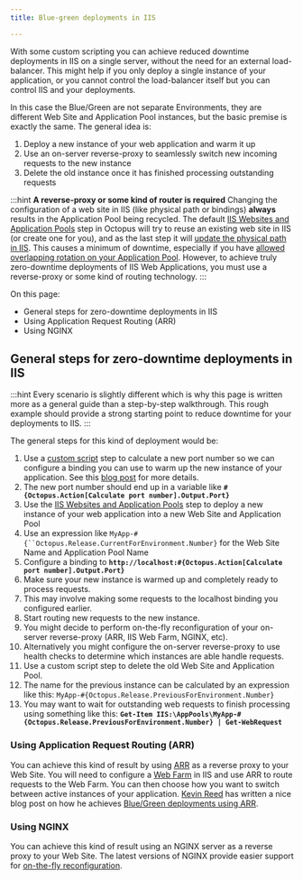 ```yaml
---
title: Blue-green deployments in IIS

---
```



With some custom scripting you can achieve reduced downtime deployments in IIS on a single server, without the need for an external load-balancer. This might help if you only deploy a single instance of your application, or you cannot control the load-balancer itself but you can control IIS and your deployments.


In this case the Blue/Green are not separate Environments, they are different Web Site and Application Pool instances, but the basic premise is exactly the same. The general idea is:

1. Deploy a new instance of your web application and warm it up
2. Use an on-server reverse-proxy to seamlessly switch new incoming requests to the new instance
3. Delete the old instance once it has finished processing outstanding requests


:::hint
**A reverse-proxy or some kind of router is required**
Changing the configuration of a web site in IIS (like physical path or bindings) **always** results in the Application Pool being recycled. The default [IIS Websites and Application Pools](/docs/deploying-applications/iis-websites-and-application-pools.md) step in Octopus will try to reuse an existing web site in IIS (or create one for you), and as the last step it will [update the physical path in IIS](https://github.com/OctopusDeploy/Calamari/blob/master/source/Calamari/Scripts/Octopus.Features.IISWebSite_BeforePostDeploy.ps1). This causes a minimum of downtime, especially if you have [allowed overlapping rotation on your Application Pool](https://msdn.microsoft.com/en-us/library/microsoft.web.administration.applicationpoolrecycling.disallowoverlappingrotation(v=vs.90).aspx). However, to achieve truly zero-downtime deployments of IIS Web Applications, you must use a reverse-proxy or some kind of routing technology.
:::


On this page:


- General steps for zero-downtime deployments in IIS
 - Using Application Request Routing (ARR)
 - Using NGINX

## General steps for zero-downtime deployments in IIS

:::hint
Every scenario is slightly different which is why this page is written more as a general guide than a step-by-step walkthrough. This rough example should provide a strong starting point to reduce downtime for your deployments to IIS.
:::


The general steps for this kind of deployment would be:

1. Use a [custom script](/docs/deploying-applications/custom-scripts/index.md) step to calculate a new port number so we can configure a binding you can use to warm up the new instance of your application. See this [blog post](https://octopus.com/blog/changing-website-port-on-each-deployment) for more details.
 1. The new port number should end up in a variable like **`#{Octopus.Action[Calculate port number].Output.Port}`**
2. Use the [IIS Websites and Application Pools](/docs/deploying-applications/iis-websites-and-application-pools.md) step to deploy a new instance of your web application into a new Web Site and Application Pool
 1. Use an expression like `MyApp-#{``Octopus.Release.CurrentForEnvironment.Number}` for the Web Site Name and Application Pool Name
 2. Configure a binding to **`http://localhost:#{Octopus.Action[Calculate port number].Output.Port}`**
3. Make sure your new instance is warmed up and completely ready to process requests.
 1. This may involve making some requests to the localhost binding you configured earlier.
4. Start routing new requests to the new instance.
 1. You might decide to perform on-the-fly reconfiguration of your on-server reverse-proxy (ARR, IIS Web Farm, NGINX, etc).
 2. Alternatively you might configure the on-server reverse-proxy to use health checks to determine which instances are able handle requests.
5. Use a custom script step to delete the old Web Site and Application Pool.
 1. The name for the previous instance can be calculated by an expression like this: `MyApp-#{Octopus.Release.PreviousForEnvironment.Number}`
 2. You may want to wait for outstanding web requests to finish processing using something like this: **`Get-Item IIS:\AppPools\MyApp-#{Octopus.Release.PreviousForEnvironment.Number} | Get-WebRequest`**


### Using Application Request Routing (ARR)


You can achieve this kind of result by using [ARR](https://www.iis.net/downloads/microsoft/application-request-routing) as a reverse proxy to your Web Site. You will need to configure a [Web Farm](https://www.iis.net/learn/web-hosting/scenario-build-a-web-farm-with-iis-servers/overview-build-a-web-farm-with-iis-servers) in IIS and use ARR to route requests to the Web Farm. You can then choose how you want to switch between active instances of your application. [Kevin Reed](https://kevinareed.com/) has written a nice blog post on how he achieves [Blue/Green deployments using ARR](https://kevinareed.com/2015/11/07/how-to-deploy-anything-in-iis-with-zero-downtime-on-a-single-server/).

### Using NGINX


You can achieve this kind of result using an NGINX server as a reverse proxy to your Web Site. The latest versions of NGINX provide easier support for [on-the-fly reconfiguration](https://www.nginx.com/products/on-the-fly-reconfiguration/).
